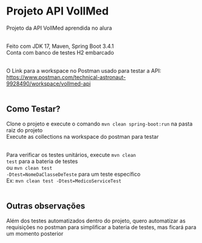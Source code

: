 <h1>Projeto API VollMed</h1>
Projeto da API VollMed aprendida no alura<br><br>

Feito com JDK 17, Maven, Spring Boot 3.4.1<br>
Conta com banco de testes H2 embarcado<br><br>

O Link para a workspace no Postman usado para testar a API:<br>
https://www.postman.com/technical-astronaut-9928490/workspace/vollmed-api<br><br>

<h2>Como Testar?</h2>
Clone o projeto e execute o comando <code>mvn clean spring-boot:run</code> na pasta raiz do projeto<br>
Execute as collections na workspace do postman para testar<br><br>

Para verificar os testes unitários, execute <code>mvn clean test</code> para a bateria de testes<br> ou <code>mvn clean test -Dtest=NomeDaClasseDeTeste</code> para um teste específico<br>
Ex: <code>mvn clean test -Dtest=MedicoServiceTest</code><br><br>

<h2>Outras observações</h2>
Além dos testes automatizados dentro do projeto, quero automatizar as requisições no postman para simplificar a bateria de testes, mas ficará para um momento posterior
